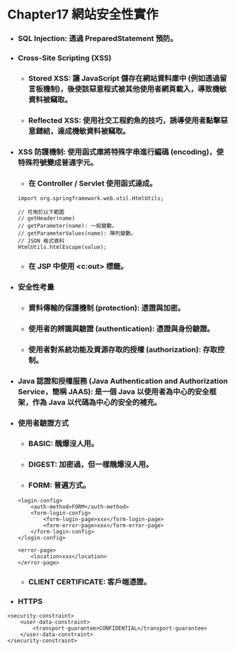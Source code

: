 Chapter17 網站安全性實作
=====
* ### SQL Injection: 透過 PreparedStatement 預防。
* ### Cross-Site Scripting (XSS)
    * ### Stored XSS: 讓 JavaScript 儲存在網站資料庫中 (例如透過留言板機制)，後使該惡意程式被其他使用者網頁載入，導致機敏資料被竊取。
    * ### Reflected XSS: 使用社交工程釣魚的技巧，誘導使用者點擊惡意鏈結，達成機敏資料被竊取。
* ### XSS 防護機制: 使用函式庫將特殊字串進行編碼 (encoding)，使特殊符號變成普通字元。
    * ### 在 Controller / Servlet 使用函式達成。
    ```
    import org.springframework.web.util.HtmlUtils;

    // 可用於以下範圍
    // getHeader(name)
    // getParameter(name): 一般變數。
    // getParameterValues(name): 陣列變數。
    // JSON 格式資料
    HtmlUtils.htmlEscape(value);
    ```
    * ### 在 JSP 中使用 \<c:out\> 標籤。
* ### 安全性考量
    * ### 資料傳輸的保護機制 (protection): 憑證與加密。
    * ### 使用者的辨識與驗證 (authentication): 憑證與身份驗證。
    * ### 使用者對系統功能及資源存取的授權 (authorization): 存取控制。
* ### Java 認證和授權服務 (Java Authentication and Authorization Service，簡稱 JAAS): 是一個 Java 以使用者為中心的安全框架，作為 Java 以代碼為中心的安全的補充。
* ### 使用者驗證方式
    * ### BASIC: 醜爆沒人用。
    * ### DIGEST: 加密過，但一樣醜爆沒人用。
    * ### FORM: 普遍方式。
    ```
    <login-config>
        <auth-method>FORM</auth-method>
        <form-login-config>
            <form-login-page>xxx</form-login-page>
            <form-error-page>xxx</form-error-page>
        </form-login-config>
	</login-config>

    <error-page>
		<location>xxx</location>
	</error-page>
    ```
    * ### CLIENT CERTIFICATE: 客戶端憑證。
* ### HTTPS
```
<security-constraint>
    <user-data-constraint>
        <transport-guarantee>CONFIDENTIAL</transport-guarantee>
    </user-data-constraint>
</security-constraint>
```
<br />
